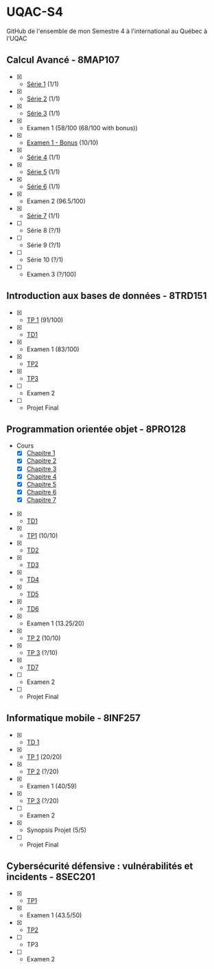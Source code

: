 # UQAC-S4

GitHub de l'ensemble de mon Semestre 4 à l'international au Québec à l'UQAC

## Calcul Avancé - 8MAP107
- [X] - [Série 1](./Calcul%20Avancé/Remise/Série%201.pdf) (1/1)
- [X] - [Série 2](./Calcul%20Avancé/Remise/Série%202.pdf) (1/1)
- [X] - [Série 3](./Calcul%20Avancé/Remise/Série%203.pdf) (1/1)
- [X] - Examen 1 (58/100 (68/100 with bonus))
- [X] - [Examen 1 - Bonus](./Calcul%20Avancé/Examen%201%20-%20Bonus) (10/10)
- [X] - [Série 4](./Calcul%20Avancé/Remise/Série%204.pdf) (1/1)
- [X] - [Série 5](./Calcul%20Avancé/Remise/Série%205.pdf) (1/1)
- [X] - [Série 6](./Calcul%20Avancé/Remise/Serie_6.pdf) (1/1)
- [X] - Examen 2 (96.5/100)
- [X] - [Série 7](./Calcul%20Avancé/Remise/Série%207.pdf) (1/1)
- [ ] - Série 8 (?/1)
- [ ] - Série 9 (?/1)
- [ ] - Série 10 (?/1)
- [ ] - Examen 3 (?/100)
## Introduction aux bases de données - 8TRD151
- [X] - [TP 1](./Intro%20DB/TP1) (91/100)
- [X] - [TD1](./Intro%20DB/TD1)
- [X] - Examen 1 (83/100)
- [X] - [TP2](./Intro%20DB/TP2)
- [X] - [TP3](./Intro%20DB/TP3)
- [ ] - Examen 2
- [ ] - Projet Final
## Programmation orientée objet - 8PRO128
- Cours
  - [X] [Chapitre 1](POO/Chapitre%201/Chapitre%201.pdf)
  - [X] [Chapitre 2](./POO/Chapitre%202)
  - [X] [Chapitre 3](./POO/Chapitre%203)
  - [X] [Chapitre 4](./POO/Chapitre%204)
  - [X] [Chapitre 5](./POO/Chapitre%205)
  - [X] [Chapitre 6](./POO/Chapitre%206)
  - [X] [Chapitre 7](./POO/Chapitre%207)
- [X] - [TD1](./POO/TD1)
- [X] - [TP1](./POO/TP1) (10/10)
- [X] - [TD2](./POO/TD2)
- [X] - [TD3](./POO/TD3)
- [X] - [TD4](./POO/TD4)
- [X] - [TD5](./POO/TD5)
- [X] - [TD6](./POO/TD6)
- [X] - Examen 1 (13.25/20)
- [X] - [TP 2](./POO/TP2) (10/10)
- [X] - [TP 3](./POO/TP3) (?/10)
- [X] - [TD7](./POO/TD7)
- [ ] - Examen 2
- [ ] - Projet Final
## Informatique mobile - 8INF257
- [X] - [TD 1](./Info%20Mobile/HelloDroide)
- [X] - [TP 1](./Info%20Mobile/NitFlex) (20/20)
- [X] - [TP 2](./Info%20Mobile/Personnage) (?/20)
- [X] - Examen 1 (40/59)
- [X] - [TP 3](./Info%20Mobile/Mafag) (?/20)
- [ ] - Examen 2
- [X] - Synopsis Projet (5/5)
- [ ] - Projet Final
## Cybersécurité défensive : vulnérabilités et incidents - 8SEC201
- [X] - [TP1](./Cybersécurité/TP1)
- [X] - Examen 1 (43.5/50)
- [X] - [TP2](./Cybersécurité/TP2)
- [ ] - TP3
- [ ] - Examen 2
